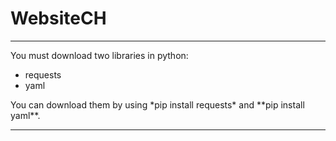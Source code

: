 # WebsiteCH

---

You must download two libraries in python:
<ul>
  <li>requests</li>
  <li>yaml</li>
</ul>
 You can download them by using *pip install requests* and **pip install yaml**.

---
